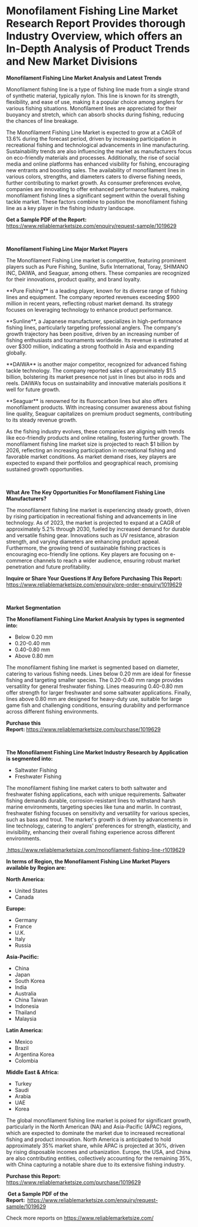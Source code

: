 <p><h1>Monofilament Fishing Line Market Research Report Provides thorough Industry Overview, which offers an In-Depth Analysis of Product Trends and New Market Divisions</h1></p><p><strong>Monofilament Fishing Line Market Analysis and Latest Trends</strong></p>
<p><p>Monofilament fishing line is a type of fishing line made from a single strand of synthetic material, typically nylon. This line is known for its strength, flexibility, and ease of use, making it a popular choice among anglers for various fishing situations. Monofilament lines are appreciated for their buoyancy and stretch, which can absorb shocks during fishing, reducing the chances of line breakage.</p><p>The Monofilament Fishing Line Market is expected to grow at a CAGR of 13.6% during the forecast period, driven by increasing participation in recreational fishing and technological advancements in line manufacturing. Sustainability trends are also influencing the market as manufacturers focus on eco-friendly materials and processes. Additionally, the rise of social media and online platforms has enhanced visibility for fishing, encouraging new entrants and boosting sales. The availability of monofilament lines in various colors, strengths, and diameters caters to diverse fishing needs, further contributing to market growth. As consumer preferences evolve, companies are innovating to offer enhanced performance features, making monofilament fishing lines a significant segment within the overall fishing tackle market. These factors combine to position the monofilament fishing line as a key player in the fishing industry landscape.</p></p>
<p><strong>Get a Sample PDF of the Report:&nbsp;</strong> <a href="https://www.reliablemarketsize.com/enquiry/request-sample/1019629?utm_campaign=1143&utm_medium=2&utm_source=Github&utm_content=ia&utm_term=30012025&utm_id=monofilament-fishing-line">https://www.reliablemarketsize.com/enquiry/request-sample/1019629</a></p>
<p>&nbsp;</p>
<p><strong>Monofilament Fishing Line Major Market Players</strong></p>
<p><p>The Monofilament Fishing Line market is competitive, featuring prominent players such as Pure Fishing, Sunline, Sufix International, Toray, SHIMANO INC, DAIWA, and Seaguar, among others. These companies are recognized for their innovations, product quality, and brand loyalty.</p><p>**Pure Fishing** is a leading player, known for its diverse range of fishing lines and equipment. The company reported revenues exceeding $900 million in recent years, reflecting robust market demand. Its strategy focuses on leveraging technology to enhance product performance.</p><p>**Sunline**, a Japanese manufacturer, specializes in high-performance fishing lines, particularly targeting professional anglers. The company's growth trajectory has been positive, driven by an increasing number of fishing enthusiasts and tournaments worldwide. Its revenue is estimated at over $300 million, indicating a strong foothold in Asia and expanding globally.</p><p>**DAIWA** is another major competitor, recognized for advanced fishing tackle technology. The company reported sales of approximately $1.5 billion, bolstering its market presence not just in lines but also in rods and reels. DAIWA’s focus on sustainability and innovative materials positions it well for future growth.</p><p>**Seaguar** is renowned for its fluorocarbon lines but also offers monofilament products. With increasing consumer awareness about fishing line quality, Seaguar capitalizes on premium product segments, contributing to its steady revenue growth.</p><p>As the fishing industry evolves, these companies are aligning with trends like eco-friendly products and online retailing, fostering further growth. The monofilament fishing line market size is projected to reach $1 billion by 2026, reflecting an increasing participation in recreational fishing and favorable market conditions. As market demand rises, key players are expected to expand their portfolios and geographical reach, promising sustained growth opportunities.</p></p>
<p>&nbsp;</p>
<p><strong>What Are The Key Opportunities For Monofilament Fishing Line Manufacturers?</strong></p>
<p><p>The monofilament fishing line market is experiencing steady growth, driven by rising participation in recreational fishing and advancements in line technology. As of 2023, the market is projected to expand at a CAGR of approximately 5.2% through 2030, fueled by increased demand for durable and versatile fishing gear. Innovations such as UV resistance, abrasion strength, and varying diameters are enhancing product appeal. Furthermore, the growing trend of sustainable fishing practices is encouraging eco-friendly line options. Key players are focusing on e-commerce channels to reach a wider audience, ensuring robust market penetration and future profitability.</p></p>
<p><strong>Inquire or Share Your Questions If Any Before Purchasing This Report:</strong> <a href="https://www.reliablemarketsize.com/enquiry/pre-order-enquiry/1019629?utm_campaign=1143&utm_medium=2&utm_source=Github&utm_content=ia&utm_term=30012025&utm_id=monofilament-fishing-line">https://www.reliablemarketsize.com/enquiry/pre-order-enquiry/1019629</a></p>
<p>&nbsp;</p>
<p><strong>Market Segmentation</strong></p>
<p><strong>The Monofilament Fishing Line Market Analysis by types is segmented into:</strong></p>
<p><ul><li>Below 0.20 mm</li><li>0.20-0.40 mm</li><li>0.40-0.80 mm</li><li>Above 0.80 mm</li></ul></p>
<p><p>The monofilament fishing line market is segmented based on diameter, catering to various fishing needs. Lines below 0.20 mm are ideal for finesse fishing and targeting smaller species. The 0.20-0.40 mm range provides versatility for general freshwater fishing. Lines measuring 0.40-0.80 mm offer strength for larger freshwater and some saltwater applications. Finally, lines above 0.80 mm are designed for heavy-duty use, suitable for large game fish and challenging conditions, ensuring durability and performance across different fishing environments.</p></p>
<p><strong>Purchase this Report:&nbsp;</strong><a href="https://www.reliablemarketsize.com/purchase/1019629?utm_campaign=1143&utm_medium=2&utm_source=Github&utm_content=ia&utm_term=30012025&utm_id=monofilament-fishing-line">https://www.reliablemarketsize.com/purchase/1019629</a></p>
<p>&nbsp;</p>
<p><strong>The Monofilament Fishing Line Market Industry Research by Application is segmented into:</strong></p>
<p><ul><li>Saltwater Fishing</li><li>Freshwater Fishing</li></ul></p>
<p><p>The monofilament fishing line market caters to both saltwater and freshwater fishing applications, each with unique requirements. Saltwater fishing demands durable, corrosion-resistant lines to withstand harsh marine environments, targeting species like tuna and marlin. In contrast, freshwater fishing focuses on sensitivity and versatility for various species, such as bass and trout. The market's growth is driven by advancements in line technology, catering to anglers' preferences for strength, elasticity, and invisibility, enhancing their overall fishing experience across different environments.</p></p>
<p><a href="https://www.reliablemarketsize.com/monofilament-fishing-line-r1019629?utm_campaign=1143&utm_medium=2&utm_source=Github&utm_content=ia&utm_term=30012025&utm_id=monofilament-fishing-line">&nbsp;https://www.reliablemarketsize.com/monofilament-fishing-line-r1019629</a></p>
<p><strong>In terms of Region, the Monofilament Fishing Line Market Players available by Region are:</strong></p>
<p>
    <p> <strong> North America: </strong>
        <ul>
            <li>United States</li>
            <li>Canada</li>
        </ul>
        </p> 
    <p> <strong> Europe: </strong>
        <ul>
            <li>Germany</li>
            <li>France</li>
            <li>U.K.</li>
            <li>Italy</li>
            <li>Russia</li>
        </ul>
        </p> 
    <p> <strong> Asia-Pacific: </strong>
        <ul>
            <li>China</li>
            <li>Japan</li>
            <li>South Korea</li>
            <li>India</li>
            <li>Australia</li>
            <li>China Taiwan</li>
            <li>Indonesia</li>
            <li>Thailand</li>
            <li>Malaysia</li>
        </ul>
        </p> 
    <p> <strong> Latin America: </strong>
        <ul>
            <li>Mexico</li>
            <li>Brazil</li>
            <li>Argentina Korea</li>
            <li>Colombia</li>
        </ul>
        </p> 
    <p> <strong> Middle East & Africa: </strong>
        <ul>
            <li>Turkey</li>
            <li>Saudi</li>
            <li>Arabia</li>
            <li>UAE</li>
            <li>Korea</li>
        </ul>
    </p>
    </p>
<p><p>The global monofilament fishing line market is poised for significant growth, particularly in the North American (NA) and Asia-Pacific (APAC) regions, which are expected to dominate the market due to increased recreational fishing and product innovation. North America is anticipated to hold approximately 35% market share, while APAC is projected at 30%, driven by rising disposable incomes and urbanization. Europe, the USA, and China are also contributing entities, collectively accounting for the remaining 35%, with China capturing a notable share due to its extensive fishing industry.</p></p>
<p><strong>Purchase this Report: </strong><a href="https://www.reliablemarketsize.com/purchase/1019629?utm_campaign=1143&utm_medium=2&utm_source=Github&utm_content=ia&utm_term=30012025&utm_id=monofilament-fishing-line">https://www.reliablemarketsize.com/purchase/1019629</a></p>
<p>&nbsp;<strong>Get a Sample PDF of the Report:&nbsp;&nbsp;</strong><a href="https://www.reliablemarketsize.com/enquiry/request-sample/1019629?utm_campaign=1143&utm_medium=2&utm_source=Github&utm_content=ia&utm_term=30012025&utm_id=monofilament-fishing-line">https://www.reliablemarketsize.com/enquiry/request-sample/1019629</a></p>
<p><strong></strong></p>
<p>Check more reports on <a href="https://www.reliablemarketsize.com/?utm_campaign=1143&utm_medium=2&utm_source=Github&utm_content=ia&utm_term=30012025&utm_id=monofilament-fishing-line">https://www.reliablemarketsize.com/</a></p>